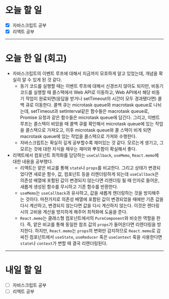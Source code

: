 # 오늘 할 일

- [x] 자바스크립트 공부
- [x] 리액트 공부

---

# 오늘 한 일 (회고)

- 자바스크립트의 이벤트 루프에 대해서 지금까지 모호하게 알고 있었는데, 개념을 확실히 알 수 있게 된 것 같다.
  - 동기 코드를 실행할 때는 이벤트 루프에 대해서 신경쓰지 않아도 되지만, 비동기 코드를 실행할 때 콜스택에서 Web API로 이동하고, Web API에서 해당 비동기 작업이 완료되면(응답을 받거나 setTimeout의 시간이 모두 경과됐다면) 콜백 큐로 이동한다. 콜백 큐는 microtask queue와 macrotask queue로 나뉘는데, setTimeout과 setInterval같은 함수들은 macrotask queue로, Promise 요청과 같은 함수들은 microtask queue에 담긴다. 그리고, 이벤트 루프는 콜스택이 비었을 때 콜백 큐를 확인해서 microtask queue에 있는 작업을 콜스택으로 가져오고, 이후 microtask queue와 콜 스택이 비게 되면 macrotask queue에 있는 작업을 콜스택으로 가져와 수행한다.
  - 자바스크립트는 확실히 깊게 공부할수록 재미있는 것 같다. 모르는게 생기고, 그 모르는 것에 대한 지식을 채우는 재미와 뿌듯함이 확실해서 좋다.
- 리액트에서 컴포넌트 최적화를 담당하는 `useCallback`, `useMemo`, `React.memo`에 대한 내용을 공부했다.
  - 리액트는 얕은 비교를 통해 `state`나 `props`를 비교한다. 그리고 상태가 변경되었다면 새로운 함수, 값, 컴포넌트 등을 리렌더링하게 되는데 `useCallback`은 의존성 배열에 포함된 값이 변경되지 않는다면 리렌더링 될 때 인자로 들어온, 새롭게 생성된 함수를 무시하고 기존 함수를 반환한다.
  - `useMemo`는 `useCallback`과 유사하고, 값을 새롭게 렌더링하는 것을 방지해주는 것이다. 마찬가지로 의존성 배열에 포함된 값이 변경되었을 때에만 기존 값을 다시 계산하고, 변경되지 않는다면 값을 다시 계산하지 않는다. 이것은 렌더링 시의 고비용 계산을 방지하게 해주어 최적화에 도움을 준다.
  - `React.memo`는 클래스형 컴포넌트에서의 `PureComponent`와 비슷한 역할을 한다. 즉, 얕은 비교를 통해 동일한 참조 값의 `props`가 들어온다면 리렌더링을 방지한다. 하지만, `React.memo`는 `props`의 변화만 감지하므로 `React.memo`로 감싸진 컴포넌트에서 `useState`, `useReducer` 혹은 `useContext` 훅을 사용한다면 `state`나 `context`가 변할 때 결국 리렌더링된다.

---

# 내일 할 일

- [ ] 자바스크립트 공부
- [ ] 리액트 공부
